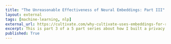 ```yaml
---
title: "The Unreasonable Effectiveness of Neural Embeddings: Part III"
layout: external
tags: [machine-learning, nlp]
external_url: https://cultivate.com/why-cultivate-uses-embeddings-for-rapid-prototyping/ 
excerpt: This is part 3 of a 5 part series about how I built a privacy focused but flexible NLP system at Cultivate, a startup building AI-tools to help managers. 
published: True
---
```

